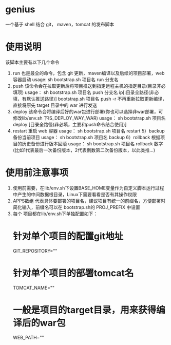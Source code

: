 # genius
一个基于 shell 结合 git， maven，tomcat 的发布脚本


# 使用说明
该脚本主要有以下几个命令
1) run
也是最全的命令，包含 git 更新，maven编译以及后续的项目部署，web 容器启动
usage:
sh bootstrap.sh 项目名 run 分支名 
2) push
该命令会在拉取更新后将项目推送到指定远程主机的指定目录(目录非必填项)
usage：
sh bootstrap.sh 项目名 push 分支名  ip[:目录全路径(非必填，有默认推送路径)]
bootstrap.sh 项目名 push -r 不再重新拉取更新编译，直接将原先 target 目录中的 war 进行发送
3) deploy
该命令会将编译后好的war包进行部署(你也可以选择非war部署，可修改lib/env.sh 下IS_DEPLOY_WAY_WAR)
usage：
sh bootstrap.sh 项目名 deploy  [目录全路径(非必填，主要和push命令结合使用)]
4) restart
重启 web 容器
usage：
sh bootstrap.sh 项目名 restart
5）backup
备份当前项目
usage：
sh bootstrap.sh 项目名 backup
6）rollback
根据项目的历史备份进行版本回滚
usage：
sh bootstrap.sh 项目名 rollback 数字(比如1代表最后一次备份版本，2代表倒数第二次备份版本，以此类推...)

# 使用前注意事项
1. 使用前需要，在lib/env.sh下设置BASE_HOME变量作为自定义脚本运行过程中产生的中间数据根目录，Linux下需要看看是否有其操作权限
2. APPS数组 代表具体要部署的项目名，建议项目有统一的前缀名，方便部署时简化输入，前缀名可以在
bootstrap.sh的 PROJ_PREFIX 中设置
3. 每个 项目都在lib/env.sh下单独配置如下：
    # 针对单个项目的配置git地址
    GIT_REPOSITORY=""
    # 针对单个项目的部署tomcat名
    TOMCAT_NAME=""
    # 一般是项目的target目录，用来获得编译后的war包
    WEB_PATH=""
